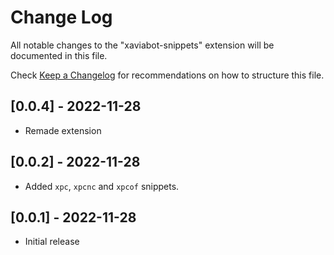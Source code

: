 # Change Log

All notable changes to the "xaviabot-snippets" extension will be documented in this file.

Check [Keep a Changelog](http://keepachangelog.com/) for recommendations on how to structure this file.

## [0.0.4] - 2022-11-28
- Remade extension

## [0.0.2] - 2022-11-28
- Added `xpc`, `xpcnc` and `xpcof` snippets.

## [0.0.1] - 2022-11-28

- Initial release
